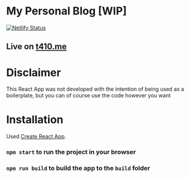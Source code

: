 # My Personal Blog [WIP]

[![Netlify Status](https://api.netlify.com/api/v1/badges/db82cac7-6277-498c-b00c-3da8e58dbb26/deploy-status)](https://app.netlify.com/sites/t410/deploys)

## Live on [t410.me](https://t410.me/)

# Disclaimer

This React App was not developed with the intention of being used as a boilerplate, but you can of course use the code however you want

# Installation

Used [Create React App](https://github.com/facebook/create-react-app).

### `npm start` to run the project in your browser

### `npm run build` to build the app to the `build` folder
